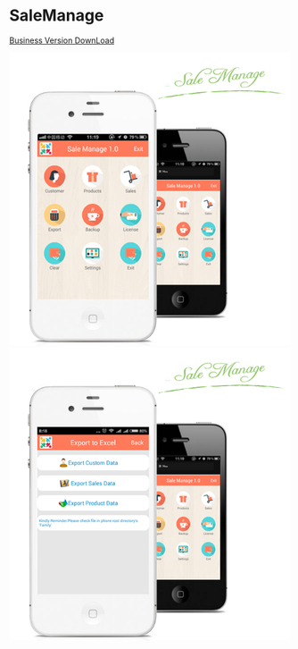 # SaleManage
<a href="https://github.com/HaoLei-Qin/Sale-Manage/blob/master/bin/Business%20Manage.apk?raw=true"> Business Version DownLoad</a>

![image](https://github.com/HaoLei-Qin/Sale-Manage/blob/master/bin/res/crunch/drawable/2.png)![image](https://github.com/HaoLei-Qin/Sale-Manage/blob/master/bin/res/crunch/drawable/1.png)


